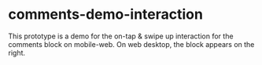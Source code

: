 # comments-demo-interaction
This prototype is a demo for the on-tap &amp; swipe up interaction for the comments block on mobile-web. On web desktop, the block appears on the right. 
